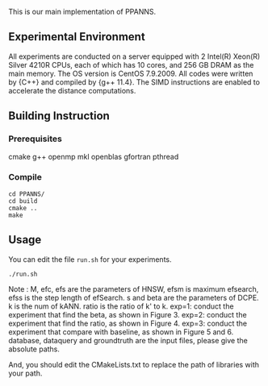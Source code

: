 This is our main implementation of PPANNS.


## Experimental Environment

All experiments are conducted on a server equipped with 2 Intel(R) Xeon(R) Silver 4210R CPUs, each of which has 10 cores, and 256 GB DRAM as the main memory. The OS version is CentOS 7.9.2009. All codes were written by {C++} and compiled by {g++ 11.4}. The SIMD instructions are enabled to accelerate the distance computations.

## Building Instruction

### Prerequisites

cmake g++ openmp mkl openblas gfortran pthread

### Compile

```
cd PPANNS/
cd build
cmake ..
make
```

## Usage

You can edit the file `run.sh` for your experiments.
```
./run.sh
```

Note : M, efc, efs are the parameters of HNSW, efsm is maximum efsearch, efss is the step length of efSearch.
s and beta are the parameters of DCPE.
k is the num of kANN.
ratio is the ratio of k' to k.
exp=1: conduct the experiment that find the beta, as shown in Figure 3.
exp=2: conduct the experiment that find the ratio, as shown in Figure 4.
exp=3: conduct the experiment that compare with baseline, as shown in Figure 5 and 6.
database, dataquery and groundtruth are the input files, please give the absolute paths.

And, you should edit the CMakeLists.txt to replace the path of libraries with your path.


